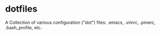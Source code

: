 # dotfiles
A Collection of various configuration ("dot") files: .emacs, .vimrc, .pinerc, .bash_profile, etc.
